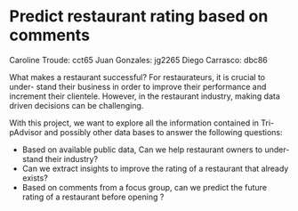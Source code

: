 # Predict restaurant rating based on comments
Caroline Troude: cct65
Juan Gonzales: jg2265
Diego Carrasco: dbc86

What makes a restaurant successful? For restaurateurs, it is crucial to under-
stand their business in order to improve their performance and increment their
clientele. However, in the restaurant industry, making data driven decisions can
be challenging. 

With this project, we want to explore all the information contained in Tri-
pAdvisor and possibly other data bases to answer the following questions:

 - Based on available public data, Can we help restaurant owners to under-
stand their industry?
 - Can we extract insights to improve the rating of a restaurant that already
exists?
 - Based on comments from a focus group, can we predict the future rating
of a restaurant before opening ?
